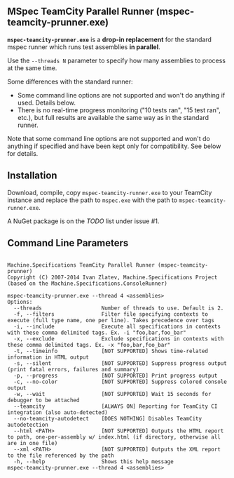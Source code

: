 ## MSpec TeamCity Parallel Runner (mspec-teamcity-prunner.exe)

**`mspec-teamcity-prunner.exe`** is a **drop-in replacement** for the standard mspec runner which runs test assemblies **in parallel**.

Use the `--threads N` parameter to specify how many assemblies to process at the same time.

Some differences with the standard runner:

* Some command line options are not supported and won't do anything if used. Details below.
* There is no real-time progress monitoring ("10 tests ran", "15 test ran", etc.), but full results are available the same way as in the standard runner.


Note that some command line options are not supported and won't do anything if specified and have been kept only for compatibility. See below for details.

## Installation

Download, compile, copy `mspec-teamcity-runner.exe` to your TeamCity instance and replace the path to `mspec.exe` with the path to `mspec-teamcity-runner.exe`.

A NuGet package is on the *TODO* list under issue #1.

## Command Line Parameters

```

Machine.Specifications TeamCity Parallel Runner (mspec-teamcity-prunner)
Copyright (C) 2007-2014 Ivan Zlatev, Machine.Specifications Project (based on the Machine.Specifications.ConsoleRunner)

mspec-teamcity-prunner.exe --thread 4 <assemblies>
Options:
  --threads                   Number of threads to use. Default is 2.
  -f, --filters               Filter file specifying contexts to execute (full type name, one per line). Takes precedence over tags
  -i, --include               Execute all specifications in contexts with these comma delimited tags. Ex. -i "foo,bar,foo_bar"
  -x, --exclude               Exclude specifications in contexts with these comma delimited tags. Ex. -x "foo,bar,foo_bar"
  -t, --timeinfo              [NOT SUPPORTED] Shows time-related information in HTML output
  -s, --silent                [NOT SUPPORTED] Suppress progress output (print fatal errors, failures and summary)
  -p, --progress              [NOT SUPPORTED] Print progress output
  -c, --no-color              [NOT SUPPORTED] Suppress colored console output
  -w, --wait                  [NOT SUPPORTED] Wait 15 seconds for debugger to be attached
  --teamcity                  [ALWAYS ON] Reporting for TeamCity CI integration (also auto-detected)
  --no-teamcity-autodetect    [DOES NOTHING] Disables TeamCity autodetection
  --html <PATH>               [NOT SUPPORTED] Outputs the HTML report to path, one-per-assembly w/ index.html (if directory, otherwise all are in one file)
  --xml <PATH>                [NOT SUPPORTED] Outputs the XML report to the file referenced by the path
  -h, --help                  Shows this help message
mspec-teamcity-prunner.exe --thread 4 <assemblies>
```
